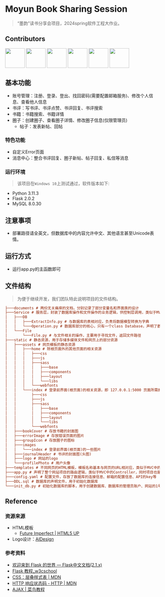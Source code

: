 # Moyun Book Sharing Session

> “墨韵”读书分享会项目，2024spring软件工程大作业。

## Contributors

<a href="https://github.com/wang152boom" alt="wang152boom"><img src="https://avatars.githubusercontent.com/u/167402892?v=4" style="width: 64px; height: 64px;"/></a>
<a href="https://github.com/FlashBlank7" alt="FlashBlank7"><img src="https://avatars.githubusercontent.com/u/122159986?v=4" style="width: 64px; height: 64px;"/></a>
<a href="https://github.com/SpikeShaun" alt="SpikeShaun"><img src="https://avatars.githubusercontent.com/u/121989821?v=4" style="width: 64px; height: 64px;"/></a>
<a href="https://github.com/Flora-xyyy" alt="Flora-xyyy"><img src="https://avatars.githubusercontent.com/u/121485747?v=4" style="width: 64px; height: 64px;"/></a>
<a href="https://github.com/KidZwq" alt="KidZwq"><img src="https://avatars.githubusercontent.com/u/128034889?v=4" style="width: 64px; height: 64px;"/></a>
<a href="https://github.com/LiJiaquan1" alt="LiJiaquan1"><img src="https://avatars.githubusercontent.com/u/167403951?v=4" style="width: 64px; height: 64px;"/></a>

## 基本功能

* 账号管理：注册、登录、登出、找回密码(需要配置邮箱服务)、修改个人信息、查看他人信息
* 书评：写书评、书评点赞、书评回复、书评搜索
* 书籍：书籍搜索、书籍详情
* 圈子：创建圈子、查看圈子详情、修改圈子信息(仅限管理员)
  * 帖子：发表新帖、回帖

### 特色功能

* 自定义Error页面
* 消息中心：整合书评回复、圈子新帖、帖子回复、私信等消息

  
### 运行环境

> 该项目在`Windows 10`上测试通过，软件版本如下:

* Python 3.11.3
* Flask 2.0.2
* MySQL 8.0.30

## 注意事项

* 部署路径请全英文，但数据库中的内容允许中文、其他语言甚至Unicode表情。

## 运行方式
* 运行app.py的主函数即可


## 文件结构

> 为便于继续开发，我们团队特此说明项目的文件结构。

```ini
├───documents # 两份无关痛痒的文档，分别记录了部分变量名和界面类的设计
├───Service # 服务层，封装了数据库操作和文件操作的业务逻辑，供控制层调用，类似于MVC中的Model
│   ├───DB
│   │   ├───ExtractInfo.py # 与数据库的表相对应，负责将数据模型转换为字典
│   │   └───Operation.py # 数据库部分的核心，只有一个class Database，声明了数据库中所有表的数据模型，以及部分数据库操作，封装了数据库相关的业务逻辑，供其他模块调用
│   └───File
│       └───File.py # 与文件相关的操作，主要用于寻找文件，返回文件路径
├───static # 静态资源，用于存储多媒体文件和网页上的部分资源
│   ├───assets # 网页模板的静态资源
│   │   ├───home # 除根页面外的其他页面的相关资源
│   │   │   ├───css
│   │   │   ├───js
│   │   │   ├───sass
│   │   │   │   ├───base
│   │   │   │   ├───components
│   │   │   │   ├───layout
│   │   │   │   └───libs
│   │   │   └───webfonts
│   │   └───index # 登录前界面(根页面)的相关资源，即 127.0.0.1:5000 页面所需的资源
│   │       ├───css
│   │       ├───js
│   │       ├───sass
│   │       │   ├───base
│   │       │   ├───components
│   │       │   ├───layout
│   │       │   └───libs
│   │       └───webfonts
│   ├───bookCover # 存放书籍的封面图
│   ├───errorImage # 存放错误页面的图片
│   ├───groupIcon # 存放圈子的图标
│   ├───images
│   │   └───index # 登录前界面(根页面)的一些图片
│   ├───journalHeader # 书评的封面图(头图)
│   ├───logo # 网站的logo
│   └───profilePhoto # 用户头像
├───templates # 不同网页的HTML模板，模板名称基本与网页的URL相对应，类似于MVC中的View
├───app.py # 声明了整个网站项目的路由逻辑，类似于MVC中的Controller，同时项目也是从这个文件启动的
├───config.yaml # 配置文件，存放了数据库的连接信息、邮箱的配置信息、API的key等
├───DDL.sql # 数据库的声明文件，用于初始化数据库
└───init_db.py # 初始化数据库的脚本，用于创建数据库、数据库的管理员账户、网站的1号用户(管理员)
```


## Reference

### 资源来源

* HTML模板
  * [Future Imperfect | HTML5 UP](https://html5up.net/future-imperfect)
* Logo设计：[AIDesign](https://ailogo.qq.com/guide/brandname)

### 参考资料

* [欢迎来到 Flask 的世界 — Flask中文文档(2.1.x)](https://dormousehole.readthedocs.io/en/latest/index.html)
* [Flask 教程_w3cschool](https://www.w3cschool.cn/flask/)
* [CSS：层叠样式表 | MDN](https://developer.mozilla.org/zh-CN/docs/Web/CSS)
* [HTTP 响应状态码 - HTTP | MDN](https://developer.mozilla.org/zh-CN/docs/Web/HTTP/Status)
* [AJAX | 菜鸟教程](https://www.runoob.com/ajax/ajax-tutorial.html)
